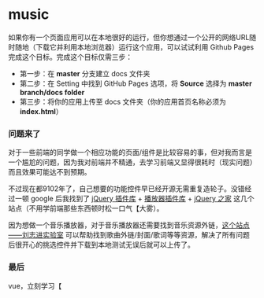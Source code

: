 # music

如果你有一个页面应用可以在本地很好的运行，但你想通过一个公开的网络URL随时随地（下载它并利用本地浏览器）运行这个应用，可以试试利用 Github Pages 完成这个目标。完成这个目标仅需三步：

- 第一步：在 **master** 分支建立 docs 文件夹
- 第二步：在 Setting 中找到 GitHub Pages 选项，将 **Source** 选择为 **master branch/docs folder**
- 第三步：将你的应用上传至 docs 文件夹（你的应用首页名称必须为 **index.html**）

### 问题来了

对于一些前端的同学做一个相应功能的页面/组件是比较容易的事，但对我而言是一个尴尬的问题，因为我对前端并不精通，去学习前端又显得很耗时（现实问题）而且效果可能达不到预期。

不过现在都9102年了，自己想要的功能控件早已经开源无需重复造轮子。没错经过一顿 google 后我找到了 [jQuery 插件库](http://www.jq22.com/jquery-plugins%E9%9F%B3%E9%A2%91%E5%92%8C%E8%A7%86%E9%A2%91-1-jq) + [播放器插件库](http://www.52player.cn/MusicPlayer/)  + [jQuery 之家](http://www.htmleaf.com/) 这几个站点（不用学前端那些东西顿时松一口气【大雾）。

因为想做一个音乐播放器，对于音乐播放器还需要找到音乐资源外链，[这个站点——刘志进实验室](https://music.liuzhijin.cn/) 可以帮助找到歌曲外链/封面/歌词等等资源，解决了所有问题后很开心的挑选控件并下载到本地测试无误后就可以上传了。

### 最后

vue，立刻学习【



